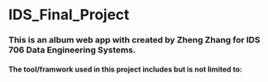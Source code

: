# IDS_Final_Project

### This is an album web app with created by Zheng Zhang for IDS 706 Data Engineering Systems.
#### The tool/framwork used in this project includes but is not limited to:
####

